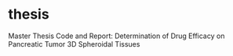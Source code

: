 # thesis
Master Thesis Code and Report: Determination of Drug Efficacy on Pancreatic Tumor 3D Spheroidal Tissues

